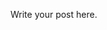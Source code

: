 <!--
.. title: The First QHub Post
.. slug: the-first-qhub-post
.. date: 2020-06-16 14:25:44 UTC
.. tags: 
.. category: 
.. link: 
.. description: 
.. type: text
-->

Write your post here.
